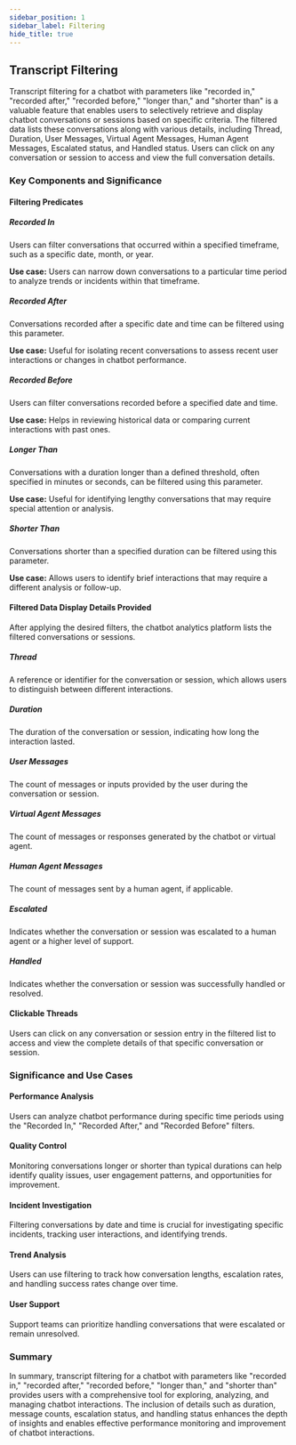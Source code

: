 ```yaml
---
sidebar_position: 1
sidebar_label: Filtering
hide_title: true
---
```

## Transcript Filtering

Transcript filtering for a chatbot with parameters like "recorded in," "recorded after," "recorded before," "longer than," and "shorter than" is a valuable feature that enables users to selectively retrieve and display chatbot conversations or sessions based on specific criteria. The filtered data lists these conversations along with various details, including Thread, Duration, User Messages, Virtual Agent Messages, Human Agent Messages, Escalated status, and Handled status. Users can click on any conversation or session to access and view the full conversation details.

### Key Components and Significance

#### Filtering Predicates

##### Recorded In

Users can filter conversations that occurred within a specified timeframe, such as a specific date, month, or year.

**Use case:** Users can narrow down conversations to a particular time period to analyze trends or incidents within that timeframe.

##### Recorded After

Conversations recorded after a specific date and time can be filtered using this parameter.

**Use case:** Useful for isolating recent conversations to assess recent user interactions or changes in chatbot performance.

##### Recorded Before

Users can filter conversations recorded before a specified date and time.

**Use case:** Helps in reviewing historical data or comparing current interactions with past ones.

##### Longer Than

Conversations with a duration longer than a defined threshold, often specified in minutes or seconds, can be filtered using this parameter.

**Use case:** Useful for identifying lengthy conversations that may require special attention or analysis.

##### Shorter Than

Conversations shorter than a specified duration can be filtered using this parameter.

**Use case:** Allows users to identify brief interactions that may require a different analysis or follow-up.

#### Filtered Data Display Details Provided

After applying the desired filters, the chatbot analytics platform lists the filtered conversations or sessions.

##### Thread

A reference or identifier for the conversation or session, which allows users to distinguish between different interactions.

##### Duration

The duration of the conversation or session, indicating how long the interaction lasted.

##### User Messages

The count of messages or inputs provided by the user during the conversation or session.

##### Virtual Agent Messages

The count of messages or responses generated by the chatbot or virtual agent.

##### Human Agent Messages

The count of messages sent by a human agent, if applicable.

##### Escalated

Indicates whether the conversation or session was escalated to a human agent or a higher level of support.

##### Handled

Indicates whether the conversation or session was successfully handled or resolved.

#### Clickable Threads

Users can click on any conversation or session entry in the filtered list to access and view the complete details of that specific conversation or session.

### Significance and Use Cases

#### Performance Analysis

Users can analyze chatbot performance during specific time periods using the "Recorded In," "Recorded After," and "Recorded Before" filters.

#### Quality Control

Monitoring conversations longer or shorter than typical durations can help identify quality issues, user engagement patterns, and opportunities for improvement.

#### Incident Investigation

Filtering conversations by date and time is crucial for investigating specific incidents, tracking user interactions, and identifying trends.

#### Trend Analysis

Users can use filtering to track how conversation lengths, escalation rates, and handling success rates change over time.

#### User Support

Support teams can prioritize handling conversations that were escalated or remain unresolved.

### Summary

In summary, transcript filtering for a chatbot with parameters like "recorded in," "recorded after," "recorded before," "longer than," and "shorter than" provides users with a comprehensive tool for exploring, analyzing, and managing chatbot interactions. The inclusion of details such as duration, message counts, escalation status, and handling status enhances the depth of insights and enables effective performance monitoring and improvement of chatbot interactions.

